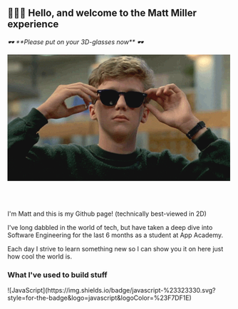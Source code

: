 <div>
  <h2> 🙋🏼‍♂️ Hello, and welcome to the Matt Miller experience </h2>
   <em>🕶️ **Please put on your 3D-glasses now** 🕶️</em>
</div>

![](glasses-gif.gif)

<br/>
<br/>

I'm Matt and this is my Github page! (technically best-viewed in 2D)

I've long dabbled in the world of tech, but have taken a deep dive into Software Engineering for the last 6 months as a student at App Academy.

Each day I strive to learn something new so I can show you it on here just how cool the world is.

<h3>What I've used to build stuff</h3>
<!-- <p> -->
![JavaScript](https://img.shields.io/badge/javascript-%23323330.svg?style=for-the-badge&logo=javascript&logoColor=%23F7DF1E)
<!-- </p> -->


<!--
**matchoomeelah/matchoomeelah** is a ✨ _special_ ✨ repository because its `README.md` (this file) appears on your GitHub profile.

Here are some ideas to get you started:

- 🔭 I’m currently working on ...
- 🌱 I’m currently learning ...
- 👯 I’m looking to collaborate on ...
- 🤔 I’m looking for help with ...
- 💬 Ask me about ...
- 📫 How to reach me: ...
- 😄 Pronouns: ...
- ⚡ Fun fact: ...
-->
